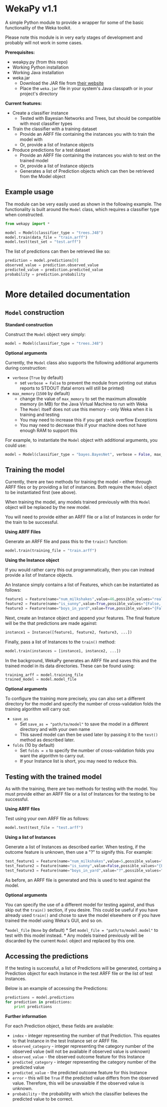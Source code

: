 WekaPy v1.1
=================

A simple Python module to provide a wrapper for some of the basic functionality of the Weka toolkit.

Please note this module is in very early stages of development and probably will not work in some cases.

**Prerequisites:**
* weakpy.py (from this repo)
* Working Python installation
* Working Java installation
* weka.jar
    * Download the JAR file from [their website](http://www.cs.waikato.ac.nz/ml/weka/downloading.html)
    * Place the `weka.jar` file in your system's Java classpath or in your project's directory

**Current features:**
* Create a classifier instance
    * Tested with Bayesian Networks and Trees, but should be compatible with most classifier types
* Train the classifier with a training dataset
    * Provide an ARFF file containing the instances you with to train the model with
    * Or, provide a list of Instance objects
* Produce predictions for a test dataset
    * Provide an ARFF file containing the instances you wish to test on the trained model
    * Or, provide a list of Instance objects
    * Generates a list of Prediction objects which can then be retrieved from the Model object

Example usage
---------------

The module can be very easily used as shown in the following example. The functionality is built around the `Model` class, which requires a classifier type when constructed.

```python
from wekapy import *

model = Model(classifier_type = "trees.J48")
model.train(data_file = "train.arff")
model.test(test_set = "test.arff")
```

The list of predictions can then be retrieved like so:
```python
prediction = model.predictions[0]
observed_value = prediction.observed_value
predicted_value = prediction.predicted_value
probability = prediction.probability
```


More detailed documentation
=========================

`Model` construction
-----------------------

**Standard construction**

Construct the `Model` object very simply:
```python
model = Model(classifier_type = "trees.J48")
```

**Optional arguments**

Currently, the `Model` class also supports the following additional arguments during construction:

* `verbose` (`True` by default)
    * set `verbose = False` to prevent the module from printing out status reports to STDOUT (fatal errors will still be printed)
* `max_memory` (`1500` by default)
    * change the value of `max_memory` to set the maximum allowable memory (in MB) for the Java Virtual Machine to run with Weka
    * The `Model` itself does not use this memory - only Weka when it is training and testing
    * You may need to increase this if you get stack overflow Exceptions
    * You may need to decrease this if your machine does not have enough RAM to support this

For example, to instantiate the `Model` object with additional arguments, you could use:

```python
model = Model(classifier_type = "bayes.BayesNet", verbose = False, max_memory = 1000)
```

Training the model
----------------------

Currently, there are two methods for training the model - either through ARFF files or by providing a list of instances.
Both require the `Model` object to be instantiated first (see above).

When training the model, any models trained previously with this `Model` object will be replaced by the new model.

You will need to provide either an ARFF file or a list of Instances in order for the train to be successful.

**Using ARFF Files**

Generate an ARFF file and pass this to the `train()` function:
```python
model.train(training_file = "train.arff")
```

**Using the Instance object**

If you would rather carry this out programmatically, then you can instead provide a list of Instance objects. 

An Instance simply contains a list of Features, which can be instantiated as follows:
```python
feature1 = Feature(name="num_milkshakes",value=46,possible_values="real")
feature2 = Feature(name="is_sunny",value=True,possible_values="{False, True}")
feature3 = Feature(name="boys_in_yard",value=True,possible_values="{False ,True}") 
```

Next, create an Instance object and append your features. The final feature will be the that predictions are made against:
```python
instance1 = Instance([feature1, feature2, feature3, ...])
```

Finally, pass a list of Instances to the `train()` method:
```python
model.train(instances = [instance1, instance2, ...])
```

In the background, WekaPy generates an ARFF file and saves this and the trained model in its data directories. These can be found using:
```python
training_arff = model.training_file
trained_model = model.model_file
```

**Optional arguments**

To configure the training more precisely, you can also set a different directory for the model and specify the number of cross-validation folds the training algorithm will carry out:
* `save_as`
    * Set `save_as = "path/to/model"` to save the model in a different directory and with your own name
    * This saved model can then be used later by passing it to the `test()` method as described later.
* `folds` (10 by default)
    * Set `folds = x` to specify the number of cross-validation folds you want the algorithm to carry out.
    * If your Instance list is short, you may need to reduce this.


Testing with the trained model
--------------------------------

As with the training, there are two methods for testing with the model. You must provide either an ARFF file or a list of Instances for the testing to be successful.

**Using ARFF files**

Test using your own ARFF file as follows:
```python
model.test(test_file = "test.arff")
```

**Using a list of Instances**

Generate a list of Instances as described earlier. When testing, if the outcome feature is unknown, then use a "?" to signify this. For example:
```python
test_feature1 = Feature(name="num_milkshakes",value=5,possible_values="real")
test_feature2 = Feature(name="is_sunny",value=False,possible_values="{False, True}")
test_feature3 = Feature(name="boys_in_yard",value="?",possible_values="{False, True}")
```

As before, an ARFF file is generated and this is used to test against the model.


**Optional arguments**

You can specify the use of a different model for testing against, and thus skip out the `train()` section, if you desire. This could be useful if you have already used `train()` and chose to save the model elsewhere or if you have trained the model using Weka's GUI, and so on.

*`model_file` (`None` by default)
    * Set `model_file = "path/to/model.model"` to test with this model instead. 
    * Any models trained previously will be discarded by the current `Model` object and replaced by this one.


Accessing the predictions
--------------------------

If the testing is successful, a list of Predictions will be generated, containg a Prediction object for each Instance in the test ARFF file or the list of test Instances.

Below is an example of accessing the Predictions:
```python
predictions = model.predictions
for prediction in predictions:
    print predictions
```

**Further information**

For each Prediction object, these fields are available:
* `index` - integer representing the number of that Prediction. This equates to that Instance in the test Instance set or ARFF file.
* `observed_category` - integer representing the category number of the observed value (will not be available if observed value is unknown)
* `observed_value` - the observed outcome feature for this Instance
* `predicted_category` - integer representing the category number of the predicted value
* `predicted_value` - the predicted outcome feature for this Instance
* `error` - this will be `True` if the predicted value differs from the observed value. Therefore, this will be unavaialble if the observed value is unknown.
* `probability` - the probability with which the classifier believes the predicted value to be correct.
